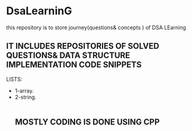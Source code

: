 # DsaLearninG
this repository is to store  journey(questions&amp; concepts ) of DSA LEarning
<h2>IT INCLUDES REPOSITORIES OF SOLVED QUESTIONS& DATA STRUCTURE IMPLEMENTATION CODE SNIPPETS</h2>
<P>LISTS:</P>
<ul>
  <li>1-array.</li>
  <li>2-string.</li>
<br>
  <h2>MOSTLY CODING IS DONE USING CPP </h2>
